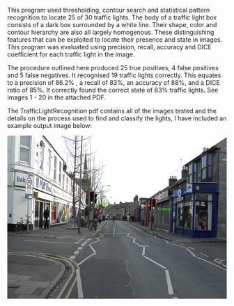 This program used thresholding, contour search and statistical pattern recognition to locate 25 of 30 traffic lights. The body of a traffic light box consists of a dark box surrounded by a white line. Their shape, color and contour hierarchy are also all largely homogenous. These distinguishing features that can be exploited to locate their presence and state in images. This program was evaluated using precision, recall, accuracy and DICE coefficient for each traffic light in the image.

The procedure outlined here produced 25 true positives, 4 false positives and 5 false negatives. It recognised 19 traffic lights correctly. This equates to a precision of 86.2% , a recall of 83%, an accuracy of 88%, and a DICE ratio of 85%. It correctly found the correct state of 63% traffic lights. See images 1 - 20 in the attached PDF.

The TrafficLightRecognition pdf contains all of the images tested and the details on the process used to find and classify the lights, I have included an example output image below: 

 
![Example Output](Example_Output.png)
